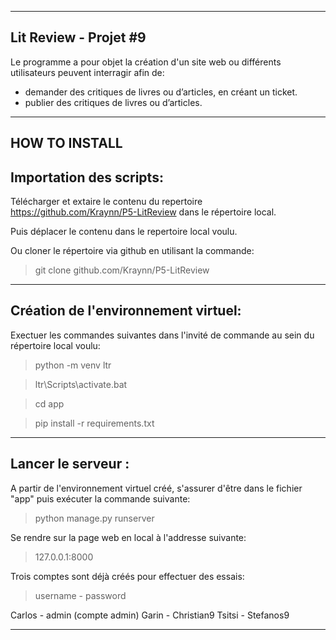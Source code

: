 __________________________
Lit Review - Projet #9
--------------------------

Le programme a pour objet la création d'un site web ou différents utilisateurs peuvent interragir afin de:

- demander des critiques de livres ou d’articles, en créant un ticket.
- publier des critiques de livres ou d’articles.

______________
HOW TO INSTALL
--------------

Importation des scripts:
---------------------------

Télécharger et extaire le contenu du repertoire https://github.com/Kraynn/P5-LitReview dans le répertoire local. 
> 
Puis déplacer le contenu dans le repertoire local voulu.


Ou cloner le répertoire via github en utilisant la commande:
> git clone github.com/Kraynn/P5-LitReview


__________________________________________________________
Création de l'environnement virtuel:
------------------------------------
Exectuer les commandes suivantes dans l'invité de commande au sein du répertoire local voulu:
>
>python -m venv ltr

>ltr\Scripts\activate.bat

>cd app

>pip install -r requirements.txt

___________________________________________________



Lancer le serveur :
----------------------

A partir de l'environnement virtuel créé, s'assurer d'être dans le fichier "app" puis exécuter la commande suivante:
>
>python manage.py runserver

Se rendre sur la page web en local à l'addresse suivante:
>
> 127.0.0.1:8000

Trois comptes sont déjà créés pour effectuer des essais:
> username - password
> 
Carlos - admin (compte admin)
Garin - Christian9
Tsitsi - Stefanos9

***************************








